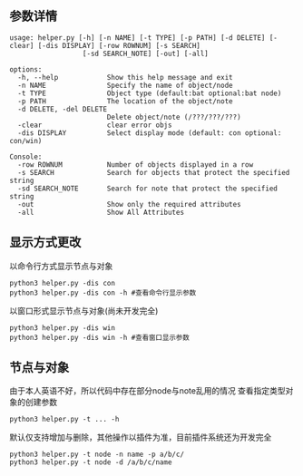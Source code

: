 ## 参数详情
```shell
usage: helper.py [-h] [-n NAME] [-t TYPE] [-p PATH] [-d DELETE] [-clear] [-dis DISPLAY] [-row ROWNUM] [-s SEARCH]
                  [-sd SEARCH_NOTE] [-out] [-all]

options:
  -h, --help            Show this help message and exit
  -n NAME               Specify the name of object/node
  -t TYPE               Object type (default:bat optional:bat node)
  -p PATH               The location of the object/note
  -d DELETE, -del DELETE
                        Delete object/note (/???/???/???)
  -clear                clear error objs
  -dis DISPLAY          Select display mode (default: con optional: con/win)

Console:
  -row ROWNUM           Number of objects displayed in a row
  -s SEARCH             Search for objects that protect the specified string
  -sd SEARCH_NOTE       Search for note that protect the specified string
  -out                  Show only the required attributes
  -all                  Show All Attributes
```

## 显示方式更改

以命令行方式显示节点与对象
```shell
python3 helper.py -dis con 
python3 helper.py -dis con -h #查看命令行显示参数
```

以窗口形式显示节点与对象(尚未开发完全)
```shell
python3 helper.py -dis win
python3 helper.py -dis win -h #查看窗口显示参数

```

## 节点与对象
由于本人英语不好，所以代码中存在部分node与note乱用的情况
查看指定类型对象的创建参数
```shell
python3 helper.py -t ... -h 
```

默认仅支持增加与删除，其他操作以插件为准，目前插件系统还为开发完全
```shell
python3 helper.py -t node -n name -p a/b/c/
python3 helper.py -t node -d /a/b/c/name
```